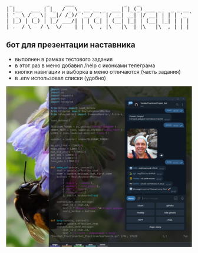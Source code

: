 <pre>
 _           _     ___                _   _                      
| |__   ___ | |_  / _ \_ __ __ _  ___| |_(_) ___ _   _ _ __ ___  
| '_ \ / _ \| __|/ /_)/ '__/ _` |/ __| __| |/ __| | | | '_ ` _ \ 
| |_) | (_) | |_/ ___/| | | (_| | (__| |_| | (__| |_| | | | | | |
|_.__/ \___/ \__\/    |_|  \__,_|\___|\__|_|\___|\__,_|_| |_| |_|
</pre>

## бот для презентации наставника

- выполнен в рамках тестового задания
- в этот раз в меню добавил /help с иконками телеграма
- кнопки навигации и выборка в меню отличаются (часть задания)
- в .env использовал списки (удобно)

![nastavnik bot](https://github.com/sergey-samoylov/bot_Practicum/blob/main/img/scr_bot_nastavnik.png)
